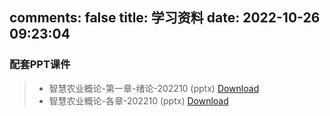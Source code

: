 comments: false
title: 学习资料
date: 2022-10-26 09:23:04
---

### 配套PPT课件

> - 智慧农业概论-第一章-绪论-202210 (pptx)   [Download](https://img1.wsimg.com/blobby/go/81a73a01-ec74-495b-9ba5-33e97bcaeceb/downloads/%E6%99%BA%E6%85%A7%E5%86%9C%E4%B8%9A%E6%A6%82%E8%AE%BA-%E7%AC%AC%E4%B8%80%E7%AB%A0-%E7%BB%AA%E8%AE%BA-202210.pptx?ver=1665923559362)
> - 智慧农业概论-各章-202210 (pptx)   [Download](https://wp-img.daozhao.com.cn/zhag/%E6%99%BA%E6%85%A7%E5%86%9C%E4%B8%9A%E6%A6%82%E8%AE%BA%E5%90%84%E7%AB%A0PPT-202210.rar)
